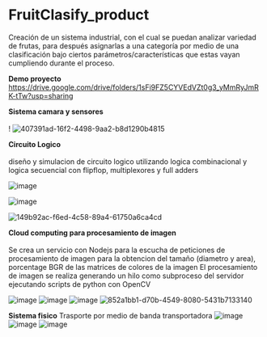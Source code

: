 # FruitClasify_product
Creación de un sistema industrial, con el cual se puedan analizar variedad de frutas, para después asignarlas a una categoría por medio de una clasificación bajo ciertos parámetros/características que estas vayan cumpliendo durante el proceso.

**Demo proyecto**
https://drive.google.com/drive/folders/1sFi9FZ5CYVEdVZt0g3_yMmRyJmRK-tTw?usp=sharing

**Sistema camara y sensores**<br></br>!
![407391ad-16f2-4498-9aa2-b8d1290b4815](https://user-images.githubusercontent.com/84602829/212422832-d65316a2-2731-4f08-9599-9cd4843109bb.jpg)


**Circuito Logico** <br></br>
diseño y simulacion de circuito logico utilizando logica combinacional y logica secuencial con flipflop, multiplexores y full adders

![image](https://user-images.githubusercontent.com/84602829/212418875-8626e9ef-c1f8-446e-bb17-68084bebcee9.png)

![image](https://user-images.githubusercontent.com/84602829/212421427-06338080-9586-4d4f-9761-d0667a144966.png)

![149b92ac-f6ed-4c58-89a4-61750a6ca4cd](https://user-images.githubusercontent.com/84602829/212421124-7006cebc-33b5-44ea-bc6b-7ee4ecdf8eaf.jpg)

**Cloud computing para procesamiento de imagen**<br></br>
Se crea un servicio con Nodejs para la escucha de peticiones de procesamiento de imagen para la obtencion del tamaño (diametro y area), porcentage BGR de las matrices de colores de la imagen
El procesamiento de imagen se realiza generando un hilo como subproceso del servidor ejecutando scripts de python con OpenCV

![image](https://user-images.githubusercontent.com/84602829/212421575-848fcf81-3c9c-4df3-ade1-d4e27dfa20e9.png)
![image](https://user-images.githubusercontent.com/84602829/212421525-21ed2f36-30d8-436e-8a00-b6cafe0a1f90.png)
![image](https://user-images.githubusercontent.com/84602829/212422459-7578d1a6-5db5-4035-80e4-63ad04ce89fc.png)
![852a1bb1-d70b-4549-8080-5431b7133140](https://user-images.githubusercontent.com/84602829/212424210-b4968bbc-cc76-4159-a819-d23b0d20cdc0.jpg)

**Sistema fisico**
Trasporte por medio de banda transportadora
![image](https://user-images.githubusercontent.com/84602829/212425214-369b9117-d669-4a21-a545-b089f9c7d7ad.png)
![image](https://user-images.githubusercontent.com/84602829/212425141-be8e43de-cbfa-4525-ac49-e161175ba3a1.png)
![image](https://user-images.githubusercontent.com/84602829/212425441-3441109b-5e9d-47c5-954b-375f02a1d257.png)

